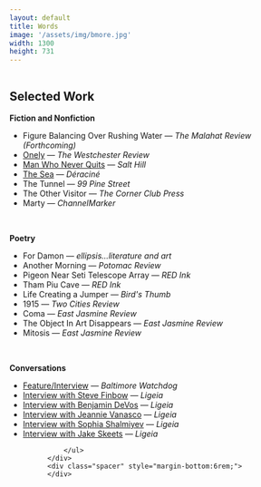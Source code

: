 ```yaml
---
layout: default
title: Words
image: '/assets/img/bmore.jpg'
width: 1300
height: 731
---
```

<div class="column col-8 col-sm-12 content animated fadeIn">
          <div class="wrapper">
		  <h2>Selected Work</h2>
<p><strong>Fiction and Nonfiction</strong></p>
            <ul class="fictionlinks">
              <li>Figure Balancing Over Rushing Water — <em>The Malahat Review (Forthcoming)</em></li>
              <li><a href="https://www.westchesterreview.com/sean-sam" target="_blank">Onely</a> — <em>The Westchester Review</em></li>
              <li><a href="https://salthilljournal.net/salt-hill-4344" target="_blank">Man Who Never Quits</a> — <em>Salt Hill</em></li>
              <li><a href="https://deracinemagazine.com/issues/" target="_blank">The Sea</a> — <em>Déraciné</em></li>
              <li>The Tunnel — <em>99 Pine Street</em></li>
              <li>The Other Visitor — <em>The Corner Club Press</em></li>
              <li>Marty — <em>ChannelMarker</em></li>
            </ul>
            <br />
            <p><strong>Poetry</strong></p>
            <ul class="fictionlinks">
            <li>For Damon — <em>ellipsis…literature and art</em></li>
              <li>Another Morning — <em>Potomac Review</em></li>
              <li>Pigeon Near Seti Telescope Array — <em>RED Ink</em></li>
              <li>Tham Piu Cave — <em>RED Ink</em></li>
              <li>Life Creating a Jumper — <em>Bird's Thumb</em></li>
              <li>1915 — <em>Two Cities Review</em></li>
              <li>Coma — <em>East Jasmine Review</em></li>
              <li>The Object In Art Disappears — <em>East Jasmine Review</em></li>
              <li>Mitosis — <em>East Jasmine Review</em></li>
            </ul>
            <br />
            <p><strong>Conversations</strong></p>
              <ul class="fictionlinks">
              <li><a href="http://baltimorewatchdog.com/2019/12/07/towson-students-start-their-own-literary-magazine/" target="_blank">Feature/Interview</a> — <em>Baltimore Watchdog</em></li>
			  <li><a href="https://www.ligeiamagazine.com/fall-2020/steve-finbow-interview/" target="_blank">Interview with Steve Finbow</a> — <em>Ligeia</em></li>
			  <li><a href="https://www.ligeiamagazine.com/summer-2020/benjamin-devos-interview/" target="_blank">Interview with Benjamin DeVos</a> — <em>Ligeia</em></li>
			  <li><a href="https://www.ligeiamagazine.com/winter-2019/jeannie-vanasco-interview/" target="_blank">Interview with Jeannie Vanasco</a> — <em>Ligeia</em></li>
			  <li><a href="https://www.ligeiamagazine.com/fall-2019/sophia-shalmiyev-interview/" target="_blank">Interview with Sophia Shalmiyev</a> — <em>Ligeia</em></li>
			  <li><a href="https://www.ligeiamagazine.com/fall-2019/jake-skeets-interview/" target="_blank">Interview with Jake Skeets</a> — <em>Ligeia</em></li>


			  </ul>
          </div>
          <div class="spacer" style="margin-bottom:6rem;">
          </div>

</div>
